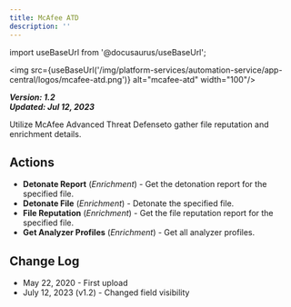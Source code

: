 ```yaml
---
title: McAfee ATD
description: ''
---
```

import useBaseUrl from '@docusaurus/useBaseUrl';

<img src={useBaseUrl('/img/platform-services/automation-service/app-central/logos/mcafee-atd.png')} alt="mcafee-atd" width="100"/>

***Version: 1.2  
Updated: Jul 12, 2023***

Utilize McAfee Advanced Threat Defenseto gather file reputation and enrichment details.

## Actions

* **Detonate Report** (*Enrichment*) - Get the detonation report for the specified file.
* **Detonate File** (*Enrichment*) - Detonate the specified file.
* **File Reputation** (*Enrichment*) - Get the file reputation report for the specified file.
* **Get Analyzer Profiles** (*Enrichment*) - Get all analyzer profiles.

## Change Log

* May 22, 2020 - First upload
* July 12, 2023 (v1.2) - Changed field visibility
